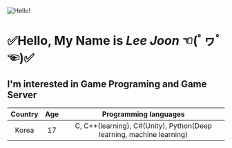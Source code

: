 ![Hello!](https://s3.ap-northeast-2.amazonaws.com/grepp-cloudfront/programmers_imgs/learn/thumb-course-unity.jpg)
# ✅Hello, My Name is ***Lee Joon*** ☜(ﾟヮﾟ☜)✅ 
## I'm interested in Game Programing and Game Server
|Country|Age|Programming languages|
|:--:|:--:|:--:|
|Korea|17|C, C++(learning), C#(Unity), Python(Deep learning, machine learning)|
